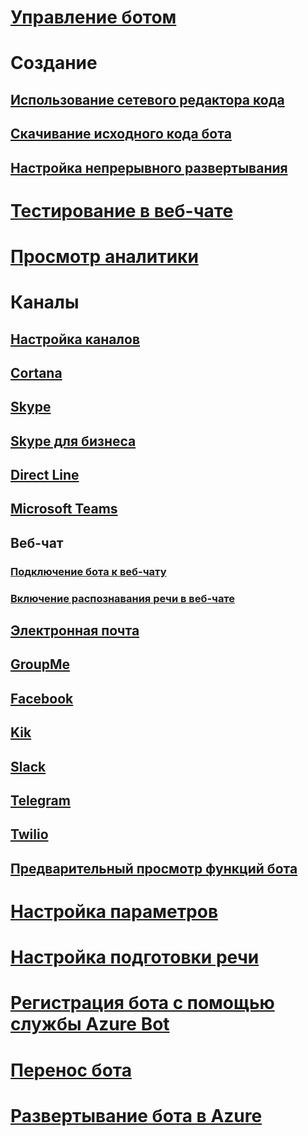 # [Управление ботом](../bot-service-manage-overview.md)
# Создание
## [Использование сетевого редактора кода](../bot-service-build-online-code-editor.md)
## [Скачивание исходного кода бота](../bot-service-build-download-source-code.md)
## [Настройка непрерывного развертывания](../bot-service-build-continuous-deployment.md)
# [Тестирование в веб-чате](../bot-service-manage-test-webchat.md)
# [Просмотр аналитики](../bot-service-manage-analytics.md)
# Каналы
## [Настройка каналов](../bot-service-manage-channels.md)
## [Cortana](../bot-service-channel-connect-cortana.md) 
## [Skype](../bot-service-channel-connect-skype.md)
## [Skype для бизнеса](../bot-service-channel-connect-skypeforbusiness.md)
## [Direct Line](../bot-service-channel-connect-directline.md)
## [Microsoft Teams](https://msdn.microsoft.com/en-us/microsoft-teams/bots)
## Веб-чат
### [Подключение бота к веб-чату](../bot-service-channel-connect-webchat.md)
### [Включение распознавания речи в веб-чате](../bot-service-channel-connect-webchat-speech.md)
## [Электронная почта](../bot-service-channel-connect-email.md)
## [GroupMe](../bot-service-channel-connect-groupme.md) 
## [Facebook](../bot-service-channel-connect-facebook.md) 
## [Kik](../bot-service-channel-connect-kik.md) 
## [Slack](../bot-service-channel-connect-slack.md) 
## [Telegram](../bot-service-channel-connect-telegram.md) 
## [Twilio](../bot-service-channel-connect-twilio.md)
## [Предварительный просмотр функций бота](../bot-service-channel-inspector.md)
# [Настройка параметров](../bot-service-manage-settings.md)
# [Настройка подготовки речи](../bot-service-manage-speech-priming.md)
# [Регистрация бота с помощью службы Azure Bot](../bot-service-quickstart-registration.md)
# [Перенос бота](../bot-service-migrate-bot.md)
# [Развертывание бота в Azure](../bot-builder-howto-deploy-azure.md)

